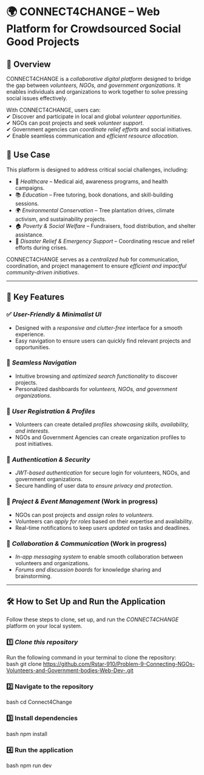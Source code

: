 # 🌍 CONNECT4CHANGE – Web Platform for Crowdsourced Social Good Projects  

## 📌 Overview  
CONNECT4CHANGE is a *collaborative digital platform* designed to bridge the gap between *volunteers, NGOs, and government organizations*. It enables individuals and organizations to work together to solve pressing social issues effectively.  

With CONNECT4CHANGE, users can:  
✔ Discover and participate in local and global *volunteer opportunities*.  
✔ NGOs can post projects and seek *volunteer support*.  
✔ Government agencies can *coordinate relief efforts* and social initiatives.  
✔ Enable seamless communication and *efficient resource allocation*.  

## 🌱 Use Case  
This platform is designed to address critical social challenges, including:  
- 🏥 *Healthcare* – Medical aid, awareness programs, and health campaigns.  
- 📚 *Education* – Free tutoring, book donations, and skill-building sessions.  
- 🌍 *Environmental Conservation* – Tree plantation drives, climate activism, and sustainability projects.  
- 🏠 *Poverty & Social Welfare* – Fundraisers, food distribution, and shelter assistance.  
- 🚨 *Disaster Relief & Emergency Support* – Coordinating rescue and relief efforts during crises.  

CONNECT4CHANGE serves as a *centralized hub* for communication, coordination, and project management to ensure *efficient and impactful community-driven initiatives*.  

---

## 🚀 Key Features  

### ✅ *User-Friendly & Minimalist UI*  
- Designed with a *responsive and clutter-free* interface for a smooth experience.  
- Easy navigation to ensure users can quickly find relevant projects and opportunities.  

### 🔄 *Seamless Navigation*  
- Intuitive browsing and *optimized search functionality* to discover projects.  
- Personalized dashboards for *volunteers, NGOs, and government organizations*.  

### 👥 *User Registration & Profiles*  
- Volunteers can create detailed *profiles showcasing skills, availability, and interests*.  
- NGOs and Government Agencies can create organization profiles to post initiatives.  

### 🔐 *Authentication & Security*  
- *JWT-based authentication* for secure login for volunteers, NGOs, and government organizations.  
- Secure handling of user data to *ensure privacy and protection*.  

### 📢 *Project & Event Management*  (Work in progress)
- NGOs can post projects and *assign roles to volunteers*.  
- Volunteers can *apply for roles* based on their expertise and availability.  
- Real-time notifications to keep *users updated* on tasks and deadlines.  

### 🔗 *Collaboration & Communication*  (Work in progress)
- *In-app messaging system* to enable smooth collaboration between volunteers and organizations.  
- *Forums and discussion boards* for knowledge sharing and brainstorming.  

---

## 🛠 How to Set Up and Run the Application  

Follow these steps to clone, set up, and run the *CONNECT4CHANGE* platform on your local system.  

### 1️⃣ *Clone this repository*  
Run the following command in your terminal to clone the repository:  
bash
git clone https://github.com/Rstar-910/Problem-9-Connecting-NGOs-Volunteers-and-Government-bodies-Web-Dev-.git


### 2️⃣ Navigate to the repository
bash
cd Connect4Change


### 3️⃣ Install dependencies
bash
npm install


### 4️⃣ Run the application
bash
npm run dev

